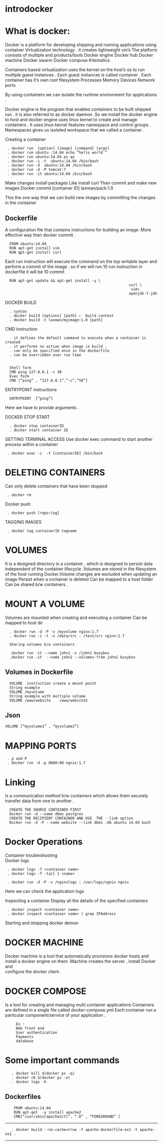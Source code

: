 # introdocker

What is docker:
===============

Docker is a platform for developing shipping and running applications using container Virtualization technology . it creates lightweight  vm’s
The platform consists of multiple and products/tools
Docker engine
Docker hub
Docker machine
Docker swarm
Docker compose
Kitematics

Containers based virtualization uses the kernel on the host’s os to run multiple guest  instances .
Each guest instances is called container .
Each container has it’s own root filesystem
Processes
Memory
Devices
Network ports


By using containers we can isolate the runtime environment for applications .

Docker engine is the program that enables containers to be built shipped run . it is also referred to as docker daemon .So we install the docker engine to host and docker engine uses linux kernel to create and manage containers .
It uses linux kernel features namespace and control groups . Namespaces gives us  isolated workspace that we called a container .

Creating a container

     . docker run  [option] [image] [command] [args]
     . docker run ubuntu :14.04 echo “hello world “
     . docker run ubuntu:14.04 ps qx
     . docker run -i -t  ubuntu:14.04 /bin/bash  
     . docker run -d  ubuntu:14.04 /bin/bash
     . docker run -d -P tomcat:7
     . docker run -it ubuntu:14.04 /bin/bash


Make changes install packages
Like  install curl
Then commit and make new images
Docker commit  [container ID] laxman/pack:1.0


This the one way that we can build new  images by committing the changes in the container

Dockerfile
----------------------------------------------------------------------------------------------------------------------------
A configuration file that contains instructions for building an image.
More effective way then docker commit .

      FROM ubuntu:14.04
      RUN apt-get install vim
      RUN qpt-get install curl


Each run instruction will execute the command on the top writable layer and perform a commit of the image . so if we will run 10 run instruction in dockerfile it will be 10 commit

      RUN apt-get update && apt-get install -y \
                                                             curl \
                                                              vim\
                                                             openjdk-7-jdk



DOCKER BUILD

      . syntax
      . docker build [options] [path] ⇐  build context
      . docker build -t laxman/myimage:1.0 [path]

CMD instruction

      . it defines the default command to execute when a container is created
      . it performs no action when image is build .
      . can only be specified once in the dockerfile
      . can be overridden over run time


      Shell form
      CMD ping 127.0.0.1 -c 30
      Exec form
      CMD [“ping” , “127.0.0.1”,”-c”,”50”]

ENTRYPOINT instructions

      ENTRYPOINT  [“ping”]

Here we have to provide arguments .

DOCKER STOP START

      . docker stop containerID
      . docker start container ID



GETTING TERMINAL ACCESS
Use docker exec command to start another process within a container

     . docker exec -i  -t [containerID] /bin/bash


DELETING CONTAINERS
====================

Can only delete containers that have been stopped

     . docker rm

Docker push

     . docker push [repo:tag]


TAGGING IMAGES

     . docker tag containerID tagname


VOLUMES
=========
It is a designed directory in a container , which is designed to persist data
Independent of the container lifecycle .Volumes are stored in the filesystem
of the host running Docker.Volume changes are excluded when updating an image
Persist when a container is deleted Can be mapped to a host folder Can be shared
b/w containers .


MOUNT A VOLUME
===============

Volumes are mounted when creating and executing a container
Can be mapped to host dir

      . docker run -d -P -v /myvolume nginx:1.7
      . docker run -i -t -v /data/src : /test/src nginx:1.7

      Sharing volumes b/w containers

      .docker run -it --name john1 -v /john1 busybox
      .docker run -it  --name john2 --volumes-from john1 busybox

 Volumes in Dockerfile
 ---------------------------------
      VOLUME  instruction create a mount point
      String example
      VOLUME /myvolume
      String example with multiple volume
      VOLUME /www/website    /www/website2


 Json
 ---------------------------------
    VOLUME [“myvolume1” , “myvolume2”]


MAPPING PORTS
=============

     . p and P
     . Docker run -d -p 8080:80 ngnix:1.7




Linking
=========

Is a communication method b/w containers which allows them securely transfer data from one to another .

      CREATE THE SOURCE CONTAINER FIRST
      Docker run -d --name dbms postgres
      CREATE THE RECIPIENT CONTAINER AND USE  THE --link option
      Docker run -d -P --name website --link dbms :db ubuntu 14.04 bash


Docker Operations
===================

Container troubleshooting  
Docker logs <container name >

     . docker logs -f <container name>
     . docker logs -f -tail 1 <name>

     . docker run -d -P -v /nginxlogs : /var/logs/ngnix ngnix

Here we can check the application logs

Inspecting a container
Display all the details of the specified containers

     . docker inspect <container name>
     . docker inspect <container name> | grep IPAddress


Starting and stopping docker demon


DOCKER MACHINE
===============

Docker machine is a tool that automatically provisions docker hosts and install
a docker engine on them  .Machine creates the server , install Docker and  
configure the docker client .


DOCKER COMPOSE
================

Is a tool for creating and  managing multi container applications Containers are
defined in a single file called docker-compose.yml Each container run a particular
component/service of your application .

         Ex :  
         Web front end
         User authentication
         Payments
         database


Some important commands
========================

       . docker kill $(docker ps -q)
       . docker rm $(docker ps -a)
       . docker logs -h


Dockerfiles
 ----------------------------------
        FROM ubuntu:14.04
        RUN apt-get  -y install apache2
        CMD[“/usr/sbin/apache2ctl”, “-D” , “FOREGROUND” ]

-----------------------------------
       . docker build --no-cache=true -f apache-dockerfile-ex1 -t apache-ex1 .
----------------------------------

